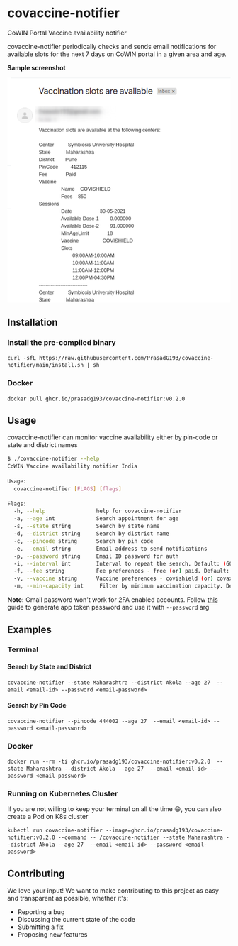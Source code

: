 # covaccine-notifier

CoWIN Portal Vaccine availability notifier

covaccine-notifier periodically checks and sends email notifications for available slots for the next 7 days on CoWIN portal in a given area and age.

**Sample screenshot**

![email notification](./screenshot.png)

## Installation

### Install the pre-compiled binary

```
curl -sfL https://raw.githubusercontent.com/PrasadG193/covaccine-notifier/main/install.sh | sh
```

### Docker
```
docker pull ghcr.io/prasadg193/covaccine-notifier:v0.2.0
```

## Usage

covaccine-notifier can monitor vaccine availability either by pin-code or state and district names

```bash
$ ./covaccine-notifier --help
CoWIN Vaccine availability notifier India

Usage:
  covaccine-notifier [FLAGS] [flags]

Flags:
  -h, --help                help for covaccine-notifier
  -a, --age int             Search appointment for age
  -s, --state string        Search by state name
  -d, --district string     Search by district name
  -c, --pincode string      Search by pin code
  -e, --email string        Email address to send notifications
  -p, --password string     Email ID password for auth
  -i, --interval int        Interval to repeat the search. Default: (60) second
  -f, --fee string          Fee preferences - free (or) paid. Default: No preference
  -v, --vaccine string      Vaccine preferences - covishield (or) covaxin. Default: No preference
  -m, --min-capacity int     Filter by minimum vaccination capacity. Default: 1

```

**Note:** Gmail password won't work for 2FA enabled accounts. Follow [this](https://support.google.com/accounts/answer/185833?p=InvalidSecondFactor&visit_id=637554658548216477-2576856839&rd=1) guide to generate app token password and use it with `--password` arg 

## Examples

### Terminal

#### Search by State and District

```
covaccine-notifier --state Maharashtra --district Akola --age 27  --email <email-id> --password <email-password>
```

#### Search by Pin Code

```
covaccine-notifier --pincode 444002 --age 27  --email <email-id> --password <email-password>
```

### Docker

```
docker run --rm -ti ghcr.io/prasadg193/covaccine-notifier:v0.2.0  --state Maharashtra --district Akola --age 27  --email <email-id> --password <email-password>
```

### Running on Kubernetes Cluster

If you are not willing to keep your terminal on all the time :smile:, you can also create a Pod on K8s cluster

```
kubectl run covaccine-notifier --image=ghcr.io/prasadg193/covaccine-notifier:v0.2.0 --command -- /covaccine-notifier --state Maharashtra --district Akola --age 27  --email <email-id> --password <email-password>
```

## Contributing

We love your input! We want to make contributing to this project as easy and transparent as possible, whether it's:
- Reporting a bug
- Discussing the current state of the code
- Submitting a fix
- Proposing new features
